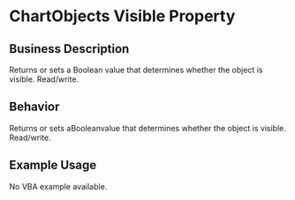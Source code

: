# ChartObjects Visible Property

## Business Description
Returns or sets a Boolean value that determines whether the object is visible. Read/write.

## Behavior
Returns or sets aBooleanvalue that determines whether the object is visible. Read/write.

## Example Usage
No VBA example available.
